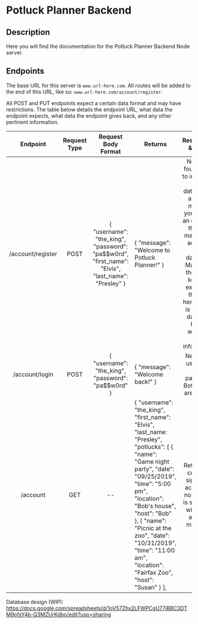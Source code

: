 # Potluck Planner Backend

## Description

Here you will find the documentation for the Potluck Planner Backend Node server. 

## Endpoints

The base URL for this server is `www.url-here.com`. All routes will be added to the end of this URL, like so: `www.url-here.com/account/register`.

All POST and PUT endpoints expect a certain data format and may have restrictions. The table below details the endpoint URL, what data the endpoint expects, what data the endpoint gives back, and any other pertinent information.

|      Endpoint     | Request Type |                                        Request Body Format                                        | Returns                                                                                                                                                                                                                                                                                                                                                                                                                               |                                                                                                                         Restrictions & Notes                                                                                                                         |
|:-----------------:|:------------:|:-------------------------------------------------------------------------------------------------:|---------------------------------------------------------------------------------------------------------------------------------------------------------------------------------------------------------------------------------------------------------------------------------------------------------------------------------------------------------------------------------------------------------------------------------------|:--------------------------------------------------------------------------------------------------------------------------------------------------------------------------------------------------------------------------------------------------------------------:|
| /account/register |     POST     | { "username": "the_king", "password": "pa$$w0rd", "first_name": "Elvis", "last_name": "Presley" } | { "message": "Welcome to Potluck Planner!" }                                                                                                                                                                                                                                                                                                                                                                                          | Needs all four strings to insert into the database. If a field is missing, you will get an error and the user may not be added to the database. Make sure the object keys are exactly as they are here -- this is how the database knows where to store information. |
|   /account/login  |     POST     |                         { "username": "the_king", "password": "pa$$w0rd" }                        | { "message": "Welcome back!" }                                                                                                                                                                                                                                                                                                                                                                                                        | Needs the username and password. Both values are strings.                                                                                                                                                                                                            |
|      /account     |      GET     |                                                 --                                                | {   "username": "the_king",   "first_name": "Elvis",   "last_name: "Presley",   "potlucks": [       {        "name": "Game night party",        "date": "09/25/2019",        "time": "5:00 pm",        "location": "Bob's house",        "host": "Bob"       },      {        "name": "Picnic at the zoo",        "date": "10/31/2019",        "time": "11:00 am",        "location": "Fairfax Zoo",        "host": "Susan"      } ], | Returns the currently signed-in account. If no account is signed in, will return an error message.                                                                                                                                                                                                            |

Database design (WIP): <https://docs.google.com/spreadsheets/d/1oV57Zhx2LFWPCgU77jBBC3DTM9ofsY4b-Q3MZUrKdbo/edit?usp=sharing>